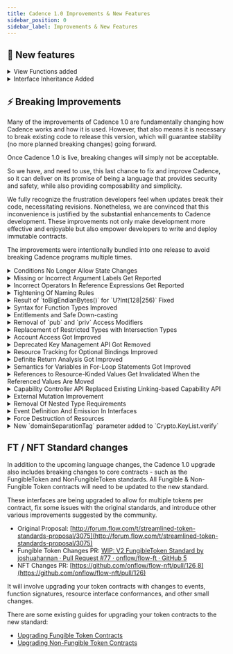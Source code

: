 ```yaml
---
title: Cadence 1.0 Improvements & New Features
sidebar_position: 0
sidebar_label: Improvements & New Features
---
```


## 💫 New features

<details>

<summary>View Functions added</summary>

#### 💡 Motivation

View functions enable developers to enhance the reliability and safety of their programs, facilitating a clearer understanding of the impacts of their own code and that of others.

Developers can mark their functions as `view`, which disallows the function from performing state changes. That also makes the intent of functions clear to other programmers, as it allows them to distinguish between functions that change state and ones that do not.

#### ℹ️ Description

Cadence has added support for annotating functions with the `view` keyword, which enforces that no “mutating” operations occur inside the body of the function. The `view` keyword is placed before the `fun` keyword in a function declaration or function expression.

If a function has no `view` annotation, it is considered “non-view”, and users should encounter no difference in behavior in these functions from what they are used to.

If a function does have a `view` annotation, then the following mutating operations are not allowed:

- Writing to, modifying, or destroying any resources
- Writing to or modifying any references
- Assigning to or modifying any variables that cannot be determined to have been created locally inside of the `view` function in question. In particular, this means that captured and global variables cannot be written in these functions
- Calling a non-`view` function
  This feature was proposed in [FLIP 1056](https://github.com/onflow/flips/blob/main/cadence/20220715-cadence-purity-analysis.md). To learn more, please consult the FLIP and documentation.

#### 🔄 Adoption

You can adopt view functions by adding the `view` modifier to all functions that do not perform mutating operations.

#### ✨ Example

Before:
The function `getCount` of a hypothetical NFT collection returns the number of NFTs in the collection.

```cadence
access(all)
resource Collection {

  access(all)
  var ownedNFTs: @{UInt64: NonFungibleToken.NFT}

  init () {
    self.ownedNFTs<- {}
  }

  access(all)
  fun getCount(): Int {
    returnself.ownedNFTs.length
  }

  /* ... rest of implementation ... */
}
```

After:
The function `getCount` does not perform any state changes, it only reads the length of the collection and returns it. Therefore it can be marked as `view.`

```cadence
    access(all)
    view fun getCount(): Int {
//  ^^^^ addedreturnself.ownedNFTs.length
    }
```

</details>

<details>

<summary>Interface Inheritance Added</summary>

#### 💡 Motivation

Previously, interfaces could not inherit from other interfaces, which required developers to repeat code.
Interface inheritance allows code abstraction and code reuse.

#### ℹ️ Description and ✨ Example

Interfaces can now inherit from other interfaces of the same kind. This makes it easier for developers to structure their conformances and reduces a lot of redundant code.

For example, suppose there are two resource interfaces `Receiver` and `Vault`, and suppose all implementations of the `Vault` would also need to conform to the interface `Receiver`.

Previously, there was no way to enforce this. Anyone who implements the `Vault` would have to explicitly specify that their concrete type also implements the `Receiver`. But it was not always guaranteed that all implementations would follow this informal agreement.
With interface inheritance, the `Vault` interface can now inherit/conform to the `Receiver` interface.

```cadence
access(all)
resource interface Receiver {
  access(all)
  fun deposit(_ something:@AnyResource)
}

access(all)
resource interface Vault: Receiver {
  access(all)
  fun withdraw(_ amount: Int):@Vault
}
```

Thus, anyone implementing the `Vault` interface would also have to implement the `Receiver` interface as well.

```cadence
access(all)
resource MyVault: Vault {
  // Required!
  access(all)
  fun withdraw(_ amount: Int):@Vault {}
  // Required!
  access(all)
  fun deposit(_ something:@AnyResource) {}
}
```

This feature was proposed in [FLIP 40](https://github.com/onflow/flips/blob/main/cadence/20221024-interface-inheritance.md). To learn more, please consult the FLIP and documentation.

</details>

## ⚡ Breaking Improvements

Many of the improvements of Cadence 1.0 are fundamentally changing how Cadence works and how it is used. However, that also means it is necessary to break existing code to release this version, which will guarantee stability (no more planned breaking changes) going forward.

Once Cadence 1.0 is live, breaking changes will simply not be acceptable.

So we have, and need to use, this last chance to fix and improve Cadence, so it can deliver on its promise of being a language that provides security and safety, while also providing composability and simplicity.

We fully recognize the frustration developers feel when updates break their code, necessitating revisions. Nonetheless, we are convinced that this inconvenience is justified by the substantial enhancements to Cadence development. These improvements not only make development more effective and enjoyable but also empower developers to write and deploy immutable contracts.

The improvements were intentionally bundled into one release to avoid breaking Cadence programs multiple times.

<details>

<summary>Conditions No Longer Allow State Changes</summary>

#### 💡 Motivation

In the current version of Cadence, pre-conditions and post-conditions may perform state changes, e.g. by calling a function that performs a mutation. This may result in unexpected behavior, which might lead to bugs.

To make conditions predictable, they are no longer allowed to perform state changes.

#### ℹ️ Description

Pre-conditions and post-conditions are now considered `view` contexts, meaning that any operations that would be prevented inside of a `view` function are also not permitted in a pre-condition or post-condition.

This is to prevent underhanded code wherein a user modifies global or contract state inside of a condition, where they are meant to simply be asserting properties of that state.

In particular, since only expressions were permitted inside conditions already, this means that if users wish to call any functions in conditions, these functions must now be made `view` functions.

This improvement was proposed in [FLIP 1056](https://github.com/onflow/flips/blob/main/cadence/20220715-cadence-purity-analysis.md). To learn more, please consult the FLIP and documentation.

#### 🔄 Adoption

Conditions which perform mutations will now result in the error “Impure operation performed in view context”.
Adjust the code in the condition so it does not perform mutations.

The condition may be considered mutating, because it calls a mutating, i.e. non-`view` function. It might be possible to mark the called function as `view`, and the body of the function may need to get updated in turn.

#### ✨ Example

**Before:**

The function `withdraw` of a hypothetical NFT collection interface allows the withdrawal of an NFT with a specific ID. In its post-condition, the function states that at the end of the function, the collection should have exactly one fewer item than at the beginning of the function.

```cadence
access(all)
resource interface Collection {

  access(all)
  fun getCount(): Int

  access(all)
  fun withdraw(id: UInt64):@NFT {
    post {
      getCount() == before(getCount()) - 1
    }
  }

  /* ... rest of interface ... */
}
```

**After:**

The calls to `getCount` in the post-condition are not allowed and result in the error “Impure operation performed in view context”, because the `getCount` function is considered a mutating function, as it does not have the `view` modifier.

Here, as the `getCount` function only performs a read-only operation and does not change any state, it can be marked as `view`.

```cadence
    access(all)
    view fun getCount(): Int
//  ^^^^
```

</details>

<details>

<summary>Missing or Incorrect Argument Labels Get Reported</summary>

#### 💡 Motivation

Previously, missing or incorrect argument labels of function calls were not reported. This had the potential to confuse developers or readers of programs, and could potentially lead to bugs.

#### ℹ️ Description

Function calls with missing argument labels are now reported with the error message “missing argument label”, and function calls with incorrect argument labels are now reported with the error message “incorrect argument label”.

#### 🔄 Adoption

- Function calls with missing argument labels should be updated to include the required argument labels.
- Function calls with incorrect argument labels should be fixed by providing the correct argument labels.

#### ✨ Example

Contract `TestContract` deployed at address `0x1`:

```cadence
access(all)
contract TestContract {

  access(all)
  structTestStruct {

  access(all)
  let a: Int

  access(all)
  let b: String

  init(first: Int, second: String) {
    self.a = first
    self.b = second
    }
  }
}
```

**Incorrect program**:

The initializer of `TestContract.TestStruct` expects the argument labels `first` and `second`.

However, the call of the initializer provides the incorrect argument label `wrong` for the first argument, and is missing the label for the second argument.

```cadence
// Script
import TestContract from 0x1

access(all)
fun main() {
  TestContract.TestStruct(wrong: 123, "abc")
}
```

This now results in the following errors:

```
error: incorrect argument label
  --> script:4:34
   |
 4 |           TestContract.TestStruct(wrong: 123, "abc")
   |                                   ^^^^^ expected `first`, got `wrong`

error: missing argument label: `second`
  --> script:4:46
   |
 4 |           TestContract.TestStruct(wrong: 123, "abc")
   |                                               ^^^^^
```

**Corrected program**:

```cadence
// Script
import TestContract from 0x1

access(all)
fun main() {
  TestContract.TestStruct(first: 123, second: "abc")
}
```

We would like to thank community member @justjoolz for reporting this bug.

</details>

<details>

<summary>Incorrect Operators In Reference Expressions Get Reported</summary>

#### 💡 Motivation

Previously, incorrect operators in reference expressions were not reported.

This had the potential to confuse developers or readers of programs, and could potentially lead to bugs.

#### ℹ️ Description

The syntax for reference expressions is `&v as &T`, which represents taking a reference to value `v` as type `T`.
Reference expressions that used other operators, such as `as?` and `as!`, e.g. `&v as! &T`, were incorrect and were previously not reported as an error.

The syntax for reference expressions improved to just `&v`. The type of the resulting reference must still be provided explicitly.
If the type is not explicitly provided, the error “cannot infer type from reference expression: requires an explicit type annotation” is reported.

For example, existing expressions like `&v as &T` provide an explicit type, as they statically assert the type using `as &T`. Such expressions thus keep working and do *not* have to be changed.

Another way to provide the type for the reference is by explicitly typing the target of the expression, for example, in a variable declaration, e.g. via `let ref: &T = &v`.

This improvement was proposed in [FLIP 941](https://github.com/onflow/flips/blob/main/cadence/20220516-reference-creation-semantics.md). To learn more, please consult the FLIP and documentation.

#### 🔄 Adoption

Reference expressions which use an operator other than `as` need to be changed to use the `as` operator.
In cases where the type is already explicit, the static type assertion (`as &T`) can be removed.

#### ✨ Example

**Incorrect program**:
The reference expression uses the incorrect operator `as!`.

```cadence
let number = 1
let ref = &number as! &Int
```

This now results in the following error:

```bash
error: cannot infer type from reference expression: requires an explicit type annotation
 --> test:3:17
  |
3 |let ref = &number as! &Int
  |           ^
```

**Corrected program**:

```cadence
let number = 1
let ref = &number as &Int
```

Alternatively, the same code can now also be written as follows:

```cadence
let number = 1
let ref: &Int = &number
```

</details>

<details>

<summary>Tightening Of Naming Rules</summary>

#### 💡 Motivation

Previously, Cadence allowed language keywords (e.g. `continue`, `for`, etc.) to be used as names. For example, the following program was allowed:

```cadence
fun continue(import: Int, break: String) { ... }
```

This had the potential to confuse developers or readers of programs, and could potentially lead to bugs.

#### ℹ️ Description

Most language keywords are no longer allowed to be used as names.
Some keywords are still allowed to be used as names, as they have limited significance within the language. These allowed keywords are as follows:

- `from`: only used in import statements `import foo from ...`
- `account`: used in access modifiers `access(account) let ...`
- `all`: used in access modifier `access(all) let ...`
- `view`: used as modifier for function declarations and expressions `view fun foo()...`, let `f = view fun () ...`
  Any other keywords will raise an error during parsing, such as:

```cadence
let break: Int = 0
//  ^ error: expected identifier after start of variable declaration, got keyword break
```

#### 🔄 Adoption

Names which use language keywords must be renamed.

#### ✨ Example

**Before:**
A variable is named after a language keyword.

```cadence
let contract = signer.borrow<&MyContract>(name: "MyContract")
//  ^ error: expected identifier after start of variable declaration, got keyword contract
```

**After:**
The variable is renamed to avoid the clash with the language keyword.

```cadence
let myContract = signer.borrow<&MyContract>(name: "MyContract")
```

</details>

<details>

<summary>Result of `toBigEndianBytes()` for `U?Int(128|256)` Fixed</summary>

#### 💡 Motivation

Previously, the implementation of `.toBigEndianBytes()` was incorrect for the large integer types `Int128`, `Int256`, `UInt128`, and `UInt256`.

This had the potential to confuse developers or readers of programs, and could potentially lead to bugs.

#### ℹ️ Description

Calling the `toBigEndianBytes` function on smaller sized integer types returns the exact number of bytes that fit into the type, left-padded with zeros. For instance, `Int64(1).toBigEndianBytes()` returns an array of 8 bytes, as the size of `Int64` is 64 bits, 8 bytes.

Previously, the `toBigEndianBytes` function erroneously returned variable-length byte arrays without padding for the large integer types `Int128`, `Int256`, `UInt128`, and `UInt256`. This was inconsistent with the smaller fixed-size numeric types, such as `Int8`, and `Int32`.

To fix this inconsistency, `Int128` and `UInt128` now always return arrays of 16 bytes, while `Int256` and `UInt256` return 32 bytes.

#### ✨ Example

```cadence
let someNum: UInt128 = 123456789
let someBytes: [UInt8] = someNum.toBigEndianBytes()
// OLD behavior;
// someBytes = [7, 91, 205, 21]
// NEW behavior:
// someBytes = [0, 0, 0, 0, 0, 0, 0, 0, 0, 0, 0, 0, 7, 91, 205, 21]
```

#### 🔄 Adoption

Programs that use `toBigEndianBytes` directly, or indirectly by depending on other programs, should be checked for how the result of the function is used. It might be necessary to adjust the code to restore existing behavior.

If a program relied on the previous behavior of truncating the leading zeros, then the old behavior can be recovered by first converting to a variable-length type, `Int` or `UInt`, as the `toBigEndianBytes` function retains the variable-length byte representations, i.e. the result has no padding bytes.

```cadence
let someNum: UInt128 = 123456789
let someBytes: [UInt8] = UInt(someNum).toBigEndianBytes()
// someBytes = [7, 91, 205, 21]
```

</details>

<details>

<summary>Syntax for Function Types Improved</summary>

#### 💡 Motivation

Previously, function types were expressed using a different syntax from function declarations or expressions. The previous syntax was unintuitive for developers, making it hard to write and read code that used function types.

#### ℹ️ Description and ✨ examples

Function types are now expressed using the `fun` keyword, just like expressions and declarations. This improves readability and makes function types more obvious.

For example, given the following function declaration:

```cadence
fun foo(n: Int8, s: String): Int16 { /* ... */ }
```

The function `foo` now has the type `fun(Int8, String): Int16`.
The `:` token is right-associative, so functions that return other functions can have their types written without nested parentheses:

```cadence
fun curriedAdd(_ x: Int): fun(Int): Int {
  return fun(_ y: Int): Int {
    return x+ y
  }
}
// function `curriedAdd` has the type `fun(Int): fun(Int): Int`
```

To further bring the syntax for function types closer to the syntax of function declarations expressions, it is now possible to omit the return type, in which case the return type defaults to `Void`.

```cadence
fun logTwice(_ value: AnyStruct) {// Return type is implicitly `Void`
  log(value)
  log(value)
}

// The function types of these variables are equivalent
let logTwice1: fun(AnyStruct): Void = logTwice
let logTwice2: fun(AnyStruct) = logTwice
```

As a bonus consequence, it is now allowed for any type to be parenthesized. This is useful for complex type signatures, or for expressing optional functions:

```cadence
// A function that returns an optional Int16
let optFun1: fun (Int8): Int16? =
  fun (_: Int8): Int? { return nil }

// An optional function that returns an Int16
let optFun2: (fun (Int8): Int16)? = nil
```

This improvement was proposed in \*\*\*\*[FLIP 43](https://github.com/onflow/flips/blob/main/cadence/20221018-change-fun-type-syntax.md).

#### 🔄 Adoption

Programs that use the old function type syntax need to be updated by replacing the surrounding parentheses of function types with the `fun` keyword.

**Before:**

```cadence
let baz: ((Int8, String): Int16) = foo
      // ^                     ^
      // surrounding parentheses of function type
```

**After:**

```cadence
let baz: fun (Int8, String): Int16 = foo
```

</details>

<details>

<summary>Entitlements and Safe Down-casting</summary>

#### 💡 Motivation

Previously, Cadence’s main access-control mechanism, restricted reference types, has been a source of confusion and mistakes for contract developers.

Developers new to Cadence often were surprised and did not understand why access-restricted functions, like the `withdraw` function of the fungible token `Vault` resource type, were declared as `pub`, making the function publicly accessible – access would later be restricted through a restricted type.

It was too easy to accidentally give out a `Capability` with a more permissible type than intended, leading to security problems.
Additionally, because what fields and functions were available to a reference depended on what the type of the reference was, references could not be downcast, leading to ergonomic issues.

#### ℹ️ Description

Access control has improved significantly.
When giving another user a reference or `Capability` to a value you own, the fields and functions that the user can access is determined by the type of the reference or `Capability`.

Previously, access to a value of type `T`, e.g. via a reference `&T`, would give access to all fields and functions of `T`. Access could be restricted, by using a restricted type. For example, a restricted reference `&T{I}` could only access members that were `pub` on `I`. Since references could not be downcast, any members defined on `T` but not on `I` were unavailable to this reference, even if they were `pub`.

Access control is now handled using a new feature called Entitlements, as originally proposed across [FLIP 54](https://github.com/onflow/flips/blob/main/cadence/20221214-auth-remodel.md) and [FLIP 94](https://github.com/onflow/flips/blob/main/cadence/20230623-entitlement-improvements.md).

A reference can now be “entitled” to certain facets of an object. For example, the reference `auth(Withdraw) &Vault` is entitled to access fields and functions of `Vault` which require the `Withdraw` entitlement.

Entitlements can be are declared using the new `entitlement` syntax.

Members can be made to require entitlements using the access modifier syntax `access(E)`, where `E` is an entitlement that the user must posses.

For example:

```cadence
entitlement Withdraw

access(Withdraw)
fun withdraw(amount: UFix64): @Vault
```

References can now always be down-casted, the standalone `auth` modifier is not necessary anymore, and got removed.

For example, the reference `&{Provider}` can now be downcast to `&Vault`, so access control is now handled entirely through entitlements, rather than types.

To learn more, please refer to the [documentation](https://cadence-lang.org/docs/1.0/language/access-control#entitlements).

#### 🔄 Adoption

The access modifiers of fields and functions need to be carefully audited and updated.

Fields and functions that have the `pub` access modifier are now callable by anyone with any reference to that type. If access to the member should be restricted, the `pub` access modifier needs to be replaced with an entitlement access modifier.

When creating a `Capability` or a reference to a value, **it must be carefully considered which entitlements are provided to the recipient of that `Capability` or reference** – only the entitlements which are necessary and not more should be include in the `auth` modifier of the reference type.

#### ✨ Example

**Before:**
The `Vault` resource was originally written like so:

```cadence
access(all)
resource interface Provider {
  access(all)
  funwithdraw(amount:UFix64): @Vault {
  // ...
  }
}

access(all)
resource Vault: Provider, Receiver, Balance {
  access(all)
  fun withdraw(amount:UFix64): @Vault {
  // ...
  }

  access(all)
  fun deposit(from: @Vault) {
  // ...
  }

  access(all)
  var balance: UFix64
}
```

**After:**
The `Vault` resource might now be written like this:

```cadence
access(all) entitlement Withdraw

access(all)
resource interface Provider {
  access(Withdraw)
  funwithdraw(amount:UFix64): @Vault {
  // ...
  }
}

access(all)
resource Vault: Provider, Receiver, Balance {

  access(Withdraw)// withdrawal requires permission
  fun withdraw(amount:UFix64): @Vault {
  // ...
  }

  access(all)
  fun deposit(from: @Vault) {
  // ...
  }

  access(all)
  var balance: UFix64
}
```

Here, the `access(Withdraw)` syntax means that a reference to `Vault` must possess the `Withdraw` entitlement in order to be allowed to call the `withdraw` function, which can be given when a reference or `Capability` is created by using a new syntax: `auth(Withdraw) &Vault`.

This would allow developers to safely downcast `&{Provider}` references to `&Vault` references if they want to access functions like `deposit` and `balance`, without enabling them to call `withdraw`.

</details>

<details>

<summary>Removal of `pub` and `priv` Access Modifiers</summary>

#### 💡 Motivation

With the previously mentioned entitlements feature, which uses `access(E)` syntax to denote entitled access, the `pub`, `priv` and `pub(set)` modifiers became the only access modifiers that did not use the `access` syntax.

This made the syntax inconsistent, making it harder to read and understand programs.

In addition, `pub` and `priv` already had alternatives/equivalents: `access(all)` and `access(self)`.

#### ℹ️ Description

The `pub`, `priv` and `pub(set)` access modifiers are being removed from the language, in favor of their more explicit `access(all)` and `access(self)` equivalents (for `pub` and `priv`, respectively).

This makes access modifiers more uniform and better match the new entitlements syntax.

This improvement was originally proposed in [FLIP 84 2](https://github.com/onflow/flips/blob/main/cadence/20230505-remove-priv-and-pub.md).

#### 🔄 Adoption

Users should replace any `pub` modifiers with `access(all)`, and any `priv` modifiers with `access(self)`.

Fields that were defined as `pub(set)` will no longer be publicly assignable, and no access modifier now exists that replicates this old behavior. If the field should stay publicly assignable, a `access(all)` setter function that updates the field needs to be added, and users have to switch to using it instead of directly assigning to the field.

#### ✨ Example

**Before:**
Types and members could be declared with `pub` and `priv`:

```cadence
pub resource interface Collection {
  pub fun getCount(): Int

  priv fun myPrivateFunction()

  pub(set) let settableInt: Int

  /* ... rest of interface ... */
}
```

**After:**
The same behavior can be achieved with `access(all)` and `access(self)`

```cadence
access(all)
resource interface Collection {

  access(all)
  fun getCount(): Int

  access(self)
  fun myPrivateFunction()

  access(all)
  let settableInt: Int

  // Add a public setter method, replacing pub(set)
  access(all)
  fun setIntValue(_ i:Int): Int

  /* ... rest of interface ... */
}
```

</details>

<details>

<summary>Replacement of Restricted Types with Intersection Types</summary>

#### 💡 Motivation

With the improvements to access control enabled by entitlements and safe down-casting, the restricted type feature is redundant.

#### ℹ️ Description

Restricted types have been removed. All types, including references, can now be down-casted, restricted types are no longer used for access control.

At the same time intersection types got introduced. Intersection types have the syntax `{I1, I2, ... In}`, where all elements of the set of types (`I1, I2, ... In`) are interface types. A value is part of the intersection type if it conforms to all the interfaces in the intersection type’s interface set. This functionality is equivalent to restricted types that restricted `AnyStruct` and `AnyResource.`

This improvement was proposed in [FLIP 85](https://github.com/onflow/flips/blob/main/cadence/20230505-remove-restricted-types.md). To learn more, please consult the FLIP and documentation.

#### 🔄 Adoption

Code that relies on the restriction behavior of restricted types can be safely changed to just use the concrete type directly, as entitlements will make this safe. For example, `&Vault{Balance}` can be replaced with just `&Vault`, as access to `&Vault` only provides access to safe operations, like getting the balance – **privileged operations, like withdrawal, need additional entitlements.**

Code that uses `AnyStruct` or `AnyResource` explicitly as the restricted type, e.g. in a reference, `&AnyResource{I}`, needs to remove the use of `AnyStruct` / `AnyResource`. Code that already uses the syntax `&{I}` can stay as-is.

#### ✨ Example

**Before:**

This function accepted a reference to a `T` value, but restricted what functions were allowed to be called on it to those defined on the `X`, `Y`, and `Z` interfaces.

```cadence
access(all)
resource interface X {
  access(all)
  fun foo()
}

access(all)
resource interface Y {
  access(all)
  fun bar()
}

access(all)
resource interface Z {
  access(all)
  fun baz()
}

access(all)
resource T: X, Y, Z {
  // implement interfaces
  access(all)
  fun qux() {
  // ...
  }
}

access(all)
fun exampleFun(param: &T{X, Y, Z}) {
  // `param` cannot call `qux` here, because it is restricted to
  // `X`, `Y` and `Z`.
}
```

**After:**
This function can be safely rewritten as:

```cadence
access(all)
resource interface X {
  access(all)
  fun foo()
}

access(all)
resource interface Y {
  access(all)
  fun bar()
}

resource interface Z {
  access(all)
  fun baz()
}

access(all)
entitlement Q

access(all)
resource T: X, Y, Z {
  // implement interfaces
  access(Q)
  fun qux() {
  // ...
  }
}

access(all)
fun exampleFun(param: &T) {
  // `param` still cannot call `qux` here, because it lacks entitlement `Q`
}
```

Any functions on `T` that the author of `T` does not want users to be able to call publicly should be defined with entitlements, and thus will not be accessible to the unauthorized `param` reference, like with `qux` above.

</details>

<details>

<summary>Account Access Got Improved</summary>

#### 💡 Motivation

Previously, access to accounts was granted wholesale: Users would sign a transaction, authorizing the code of the transaction to perform any kind of operation, for example, write to storage, but also add keys or contracts.

Users had to trust that a transaction would only perform supposed access, e.g. storage access to withdraw tokens, but still had to grant full access, which would allow the transaction to perform other operations.

Dapp developers who require users to sign transactions should be able to request the minimum amount of access to perform the intended operation, i.e. developers should be able to follow the principle of least privilege (PoLA).

This allows users to trust the transaction and Dapp.

#### ℹ️ Description

Previously, access to accounts was provided through the built-in types `AuthAccount` and `PublicAccount`: `AuthAccount` provided full *write* access to an account, whereas `PublicAccount` only provided *read* access.

With the introduction of entitlements, this access is now expressed using entitlements and references, and only a single `Account` type is necessary. In addition, storage related functionality were moved to the field `Account.storage`.

Access to administrative account operations, such as writing to storage, adding keys, or adding contracts, is now gated by both coarse grained entitlements (e.g. `Storage`, which grants access to all storage related functions, and `Keys`, which grants access to all key management functions), as well as fine-grained entitlements (e.g. `SaveValue` to save a value to storage, or `AddKey` to add a new key to the account).

Transactions can now request the particular entitlements necessary to perform the operations in the transaction.

This improvement was proposed in [FLIP 92](https://github.com/onflow/flips/blob/main/cadence/20230525-account-type.md). To learn more, consult the FLIP and the documentation.

#### 🔄 Adoption

Code that previously used `PublicAccount` can simply be replaced with an unauthorized account reference, `&Account.`

Code that previously used `AuthAccount` must be replaced with an authorized account reference. Depending on what functionality of the account is accessed, the appropriate entitlements have to be specified.

For example, if the `save` function of `AuthAccount` was used before, the function call must be replaced with `storage.save`, and the `SaveValue` or `Storage` entitlement is required.

#### ✨ Example

**Before:**

The transactions wants to save a value to storage. It must request access to the whole account, even though it does not need access beyond writing to storage.

```cadence
transaction {
  prepare(signer: AuthAccount) {
    signer.save("Test", to: /storage/test)
  }
}
```

**After:**

The transaction requests the fine-grained account entitlement `SaveValue`, which allows the transaction to call the `save` function.

```cadence
transaction {
  prepare(signer: auth(SaveValue)&Account) {
    signer.storage.save("Test", to: /storage/test)
  }
}
```

If the transaction attempts to perform other operations, such as adding a new key, it is rejected:

```cadence
transaction {
  prepare(signer: auth(SaveValue)&Account) {
    signer.storage.save("Test", to: /storage/test)
    signer.keys.add(/* ... */)
    //          ^^^ Error: Cannot call function, requires `AddKey` or `Keys` entitlement
  }
}
```

</details>

<details>

<summary>Deprecated Key Management API Got Removed</summary>

#### 💡 Motivation

Cadence provides two key management APIs:

- The original, low-level API, which worked with RLP-encoded keys
- The improved, high-level API, which works with convenient data types like `PublicKey`, `HashAlgorithm`, and `SignatureAlgorithm`
  The improved API was introduced, as the original API was difficult to use and error-prone.
  The original API was deprecated in early 2022.

#### ℹ️ Description

The original account key management API, got removed. Instead, the improved key management API should be used.
To learn more,

#### 🔄 Adoption

Replace uses of the original account key management API functions with equivalents of the improved API:

| Removed | Replacement |
| --------------------------- | ------------------- |
| AuthAccount.addPublicKey | Account.keys.add |
| AuthAccount.removePublicKey | Account.keys.revoke |

To learn more, please refer to the [documentation](https://developers.flow.com/cadence/language/accounts#account-keys).

#### ✨ Example

**Before:**

```cadence
transaction(encodedPublicKey: [UInt8]) {
  prepare(signer: AuthAccount) {
    signer.addPublicKey(encodedPublicKey)
  }
}
```

**After:**

```cadence
transaction(publicKey: [UInt8]) {
  prepare(signer: auth(Keys) &Account) {
    signer.keys.add(
      publicKey: PublicKey(
        publicKey: publicKey,
        signatureAlgorithm: SignatureAlgorithm.ECDSA_P256
      ),
      hashAlgorithm: HashAlgorithm.SHA3_256,
      weight: 100.0
    )
  }
}
```

</details>

<details>

<summary>Resource Tracking for Optional Bindings Improved</summary>

#### 💡 Motivation

Previously, resource tracking for optional bindings (”if-let statements”) was implemented incorrectly, leading to errors for valid code.
This required developers to add workarounds to their code.

#### ℹ️ Description

Resource tracking for optional bindings (”if-let statements”) was fixed.

For example, the following program used to be invalid, reporting a resource loss error for `optR`:

```cadence
resource R {}
fun asOpt(_ r: @R): @R? {
  return <-r
}

fun test() {
  let r <- create R()
  let optR <- asOpt(<-r)
  if let r2 <- optR {
      destroy r2
  }
}
```

This program is now considered valid.

#### 🔄 Adoption

New programs do not need workarounds anymore, and can be written naturally.

Programs that previously resolved the incorrect resource loss error with a workaround, for example by invalidating the resource also in the else-branch or after the if-statement, are now invalid:

```cadence
fun test() {
  let r <- createR()
  let optR <-asOpt(<-r)
  if let r2 <- optR {
    destroy r2
  } else {
    destroy optR
    // unnecessary, but added to avoid error
  }
}
```

The unnecessary workaround needs to be removed.

</details>

<details>

<summary>Definite Return Analysis Got Improved</summary>

#### 💡 Motivation

Definite return analysis determines if a function always exits, in all possible execution paths, e.g. through a `return` statement, or by calling a function that never returns, like `panic`.

This analysis was incomplete and required developers to add workarounds to their code.

#### ℹ️ Description

The definite return analysis got significantly improved.

This means that the following program is now accepted: both branches of the if-statement exit, one using a `return` statement, the other using a function that never returns, `panic`:

```cadence
resource R {}

fun mint(id: UInt64):@R {
  if id > 100 {
    return <- create R()
  } else {
    panic("bad id")
  }
}
```

The program above was previously rejected with a “missing return statement” error – even though we can convince ourselves that the function will exit in both branches of the if-statement, and that any code after the if-statement is unreachable, the type checker was not able to detect that – it now does.

#### 🔄 Adoption

New programs do not need workarounds anymore, and can be written naturally.
Programs that previously resolved the incorrect error with a workaround, for example by adding an additional exit at the end of the function, are now invalid:

```cadence
resource R {}

fun mint(id: UInt64):@R {
  if id > 100 {
    return <- create R()
  } else {
    panic("bad id")
  }

  // unnecessary, but added to avoid error
  panic("unreachable")
}
```

The improved type checker now detects and reports the unreachable code after the if-statement as an error:

```bash
error: unreachable statement
--> test.cdc:12:4
  |
12|  panic("unreachable")
  |  ^^^^^^^^^^^^^^^^^^^^
exit status 1
```

To make the code valid, simply remove the unreachable code.

</details>

<details>

<summary>Semantics for Variables in For-Loop Statements Got Improved</summary>

#### 💡 Motivation

Previously, the iteration variable of `for-in` loops was re-assigned on each iteration.

Even though this is a common behavior in many programming languages, it is surprising behavior and a source of bugs.

The behavior was improved to the often assumed/expected behavior of a new iteration variable being introduced for each iteration, which reduces the likelihood for a bug.

#### ℹ️ Description

The behavior of `for-in` loops improved, so that a new iteration variable is introduced for each iteration.

This change only affects few programs, as the behavior change is only noticeable if the program captures the iteration variable in a function value (closure).

This improvement was proposed in [FLIP 13 1](https://github.com/onflow/flips/blob/main/cadence/20221011-for-loop-semantics.md). To learn more, consult the FLIP and documentation.

#### ✨ Example

Previously, `values` would result in `[3, 3, 3]`, which might be surprising and unexpected. This is because `x` was *reassigned* the current array element on each iteration, leading to each function in `fs` returning the last element of the array.

```cadence
// Capture the values of the array [1, 2, 3]
let fs: [((): Int)] = []
for x in [1, 2, 3] {
  // Create a list of functions that return the array value
  fs.append(fun (): Int {
    return x
  })
}

// Evaluate each function and gather all array values
let values: [Int] = []
for f in fs {
  values.append(f())
}
```

</details>

<details>

<summary>References to Resource-Kinded Values Get Invalidated When the Referenced Values Are Moved</summary>

#### 💡 Motivation

Previously, when a reference is taken to a resource, that reference remains valid even if the resource was moved, for example when created and moved into an account, or moved from one account into another.

In other words, references to resources stayed alive forever. This could be a potential safety foot-gun, where one could gain/give/retain unintended access to resources through references.

#### ℹ️ Description

References are now invalidated if the referenced resource is moved after the reference was taken. The reference is invalidated upon the first move, regardless of the origin and the destination.

This feature was proposed in [FLIP 1043](https://github.com/onflow/flips/blob/main/cadence/20220708-resource-reference-invalidation.md). To learn more, please consult the FLIP and documentation.

#### ✨ Example

```cadence
// Create a resource.
let r <-createR()

// And take a reference.
let ref = &r as &R

// Then move the resource into an account.
account.save(<-r, to: /storage/r)

// Update the reference.
ref.id = 2

```

Old behavior:

```cadence

// This will also update the referenced resource in the account.
ref.id = 2

```

The above operation will now result in a static error.

```cadence

// Trying to update/access the reference will produce a static error:
//     "invalid reference: referenced resource may have been moved or destroyed"
ref.id = 2

```

However, not all scenarios can be detected statically. e.g:

```cadence
fun test(ref: &R) {
  ref.id = 2
}
```

In the above function, it is not possible to determine whether the resource to which the reference was taken has been moved or not. Therefore, such cases are checked at run-time, and a run-time error will occur if the resource has been moved.

#### 🔄 Adoption

Review code that uses references to resources, and check for cases where the referenced resource is moved. Such code may now be reported as invalid, or result in the program being aborted with an error when a reference to a moved resource is de-referenced.

</details>

<details>

<summary>Capability Controller API Replaced Existing Linking-based Capability API</summary>

#### 💡 Motivation

Cadence encourages a capability-based security model. Capabilities are themselves a new concept that most Cadence programmers need to understand.

The existing API for capabilities was centered around “links” and “linking”, and the associated concepts of the public and private storage domains, led to capabilities being even confusing and awkward to use.
An better API is easier to understand and easier to work with.

#### ℹ️ Description

The existing linking-based capability API has been replaced by a more powerful and easier to use API based on the notion of Capability Controllers. The new API makes the creation of new and the revocation of existing capabilities simpler.

This improvement was proposed in [FLIP 798 9](https://github.com/onflow/flips/blob/main/cadence/20220203-capability-controllers.md). To learn more, consult the FLIP and the documentation.

#### 🔄 Adoption

Existing uses of the linking-based capability API must be replaced with the new Capability Controller API.

| Removed                                   | Replacement                                                     |
| ----------------------------------------- | --------------------------------------------------------------- |
| `AuthAccount.link`, with private path       | `Account.capabilities.storage.issue`                             |
| `AuthAccount.link`, with public path        | `Account.capabilities.storage.issue` and `Account.capabilities.publish` |
| `AuthAccount.linkAccount`                   | `AuthAccount.capabilities.account.issue`                         |
| `AuthAccount.unlink`, with private path     | - Get capability controller: `Account.capabilities.storage/account.get` <br /> - Revoke controller: `Storage/AccountCapabilityController.delete` |
| `AuthAccount.unlink`, with public path      | - Get capability controller: `Account.capabilities.storage/account.get` <br /> - Revoke controller: `Storage/AccountCapabilityController.delete` <br /> - Unpublish capability: `Account.capabilities.unpublish` |
| `AuthAccount/PublicAccount.getCapability`   | `Account.capabilities.get`                                        |
| `AuthAccount/PublicAccount.getCapability` with followed borrow | `Account.capabilities.borrow`                            |
| `AuthAccount.getLinkTarget`                 | N/A                                                             |


#### ✨ Example

Assume there is a `Counter` resource which stores a count, and it implements an interface `HasCount` which is used to allow read access to the count.

```cadence
access(all)
resource interface HasCount {
  access(all)
  count: Int
}

access(all)
resource Counter: HasCount {
  access(all)
  var count: Int

  init(count: Int) {
    self.count = count
  }
}
```

Granting access, before:

```cadence
transaction {
  prepare(signer: AuthAccount) {
    signer.save(
      <-create Counter(count: 42),
      to: /storage/counter
    )
    signer.link<&{HasCount}>(
      /public/hasCount,
      target: /storage/counter
    )
  }
}
```

Granting access, after:

```cadence
transaction {
  prepare(signer: auth(Storage, Capabilities)&Account) {
    signer.save(
      <-create Counter(count: 42),
      to: /storage/counter
    )
    let cap = signer.capabilities.storage.issue<&{HasCount}>(
      /storage/counter
    )
    signer.capabilities.publish(cap, at: /public/hasCount)
  }
}
```

Getting access, before:

```cadence
access(all)
fun main(): Int {
  let counterRef = getAccount(0x1)
    .getCapabilities<&{HasCount}>(/public/hasCount)
    .borrow()!
  return counterRef.count
}
```

Getting access, after:

```cadence
access(all)
fun main(): Int {
  let counterRef = getAccount(0x1)
    .capabilities
    .borrow<&{HasCount}>(/public/hasCount)!
  return counterRef.count
}
```

</details>

<details>

<summary>External Mutation Improvement</summary>

#### 💡 Motivation

A previous version of Cadence (“Secure Cadence”), attempted to prevent a common safety foot-gun: Developers might use the `let` keyword for a container-typed field, assuming it would be immutable.

Though Secure Cadence implements the [Cadence mutability restrictions FLIP](https://github.com/onflow/flips/blob/main/cadence/20211129-cadence-mutability-restrictions.md), it did not fully solve the problem / prevent the foot-gun and there were still ways to mutate such fields, so a proper solution was devised.

To learn more about the problem and motivation to solve it, please read the associated [Vision](https://github.com/onflow/flips/blob/main/cadence/vision/mutability-restrictions.md) document.

#### ℹ️ Description

The mutability of containers (updating a field of a composite value, key of a map, or index of an array) through references has changed:
When a field/element is accessed through a reference, a reference to the accessed inner object is returned, instead of the actual object. These returned references are unauthorized by default, and the author of the object (struct/resource/etc.) can control what operations are permitted on these returned references by using entitlements and entitlement mappings.
This improvement was proposed in two FLIPs:

- [FLIP 89: Change Member Access Semantics](https://github.com/onflow/flips/blob/main/cadence/20230517-member-access-semnatics.md)
- [FLIP 86: Introduce Built-in Mutability Entitlements 1](https://github.com/onflow/flips/blob/main/cadence/20230519-built-in-mutability-entitlements.md)
  To learn more, please consult the FLIPs and the documentation.

#### 🔄 Adoption

As mentioned in the previous section, the most notable change in this improvement is that, when a field/element is accessed through a reference, a reference to the accessed inner object is returned, instead of the actual object. So developers would need to change their code to:

- Work with references, instead of the actual object, when accessing nested objects through a reference.
- Use proper entitlements for fields when they declare their own `struct` and `resource` types.

#### ✨ Example

Consider the below resource collection:

```cadence
pub resource MasterCollection {
  pub let kittyCollection: @Collection
  pub let topshotCollection: @Collection
}

pub resource Collection {
  pub(set)
  var id: String

  access(all)
  var ownedNFTs: @{UInt64: NonFungibleToken.NFT}

  access(all)
  fun deposit(token:@NonFungibleToken.NFT) {... }
}
```

Earlier, it was possible to mutate the inner collections, even if someone only had a reference to the `MasterCollection`. e.g:

```cadence
var masterCollectionRef:&MasterCollection=... // Directly updating the field
masterCollectionRef.kittyCollection.id= "NewID"

// Calling a mutating function
masterCollectionRef.kittyCollection.deposit(<-nft)

// Updating via the referencelet ownedNFTsRef=&masterCollectionRef.kittyCollection.ownedNFTs as &{UInt64: NonFungibleToken.NFT}
destroy ownedNFTsRef.insert(key: 1234, <-nft)

```

Once this change is introduced, the above collection can be re-written as below:

```cadence
pub resource MasterCollection {
  access(KittyCollectorMapping)
  let kittyCollection: @Collection

  access(TopshotCollectorMapping)
  let topshotCollection: @Collection
}

pub resource Collection {
  pub(set)
  var id: String

  access(Identity)
  var ownedNFTs: @{UInt64: NonFungibleToken.NFT}

  access(Insert)
  fun deposit(token:@NonFungibleToken.NFT) { /* ... */ }
}

// Entitlements and mappings for `kittyCollection`

entitlement KittyCollector

entitlement mapping KittyCollectorMapping {
  KittyCollector -> Insert
  KittyCollector -> Remove
}

// Entitlements and mappings for `topshotCollection`

entitlement TopshotCollector

entitlement mapping TopshotCollectorMapping {
  TopshotCollector -> Insert
  TopshotCollector -> Remove
}
```

Then for a reference with no entitlements, none of the previously mentioned operations would be allowed:

```cadence
var masterCollectionRef:&MasterCollection<-...// Error: Cannot update the field. Doesn't have sufficient entitlements.
masterCollectionRef.kittyCollection.id= "NewID"

// Error: Cannot directly update the dictionary. Doesn't have sufficient entitlements.
destroy masterCollectionRef.kittyCollection.ownedNFTs.insert(key: 1234,<-nft)
destroy masterCollectionRef.ownedNFTs.remove(key: 1234)

// Error: Cannot call mutating function. Doesn't have sufficient entitlements.
masterCollectionRef.kittyCollection.deposit(<-nft)

// Error: `masterCollectionRef.kittyCollection.ownedNFTs` is already a non-auth reference.// Thus cannot update the dictionary. Doesn't have sufficient entitlements.let ownedNFTsRef=&masterCollectionRef.kittyCollection.ownedNFTsas&{UInt64: NonFungibleToken.NFT}
destroy ownedNFTsRef.insert(key: 1234,<-nft)

```

To perform these operations on the reference, one would need to have obtained a reference with proper entitlements:

```cadence
var masterCollectionRef: auth{KittyCollector}&MasterCollection<-... // Directly updating the field
masterCollectionRef.kittyCollection.id= "NewID"

// Updating the dictionary
destroy masterCollectionRef.kittyCollection.ownedNFTs.insert(key: 1234,<-nft)
destroy masterCollectionRef.kittyCollection.ownedNFTs.remove(key: 1234)

// Calling a mutating function
masterCollectionRef.kittyCollection.deposit(<-nft)

```

</details>

<details>

<summary>Removal Of Nested Type Requirements</summary>

#### 💡 Motivation

[Nested Type Requirements 3](https://docs.onflow.org/cadence/language/interfaces/#nested-type-requirements) were a fairly advanced concept of the language.

Just like an interface could require a conforming type to provide a certain field or function, it could also have required the conforming type to provide a nested type.

This is an uncommon feature in other programming languages and hard to understand.

In addition, the value of nested type requirements was never realized. While it was previously used in the FT and NFT contracts, the addition of other language features like interface inheritance and events being emittable from interfaces, there were no more uses case compelling enough to justify a feature of this complexity.

#### ℹ️ Description

Contract interfaces can no longer declare any concrete types (`struct`, `resource` or `enum`) in their declarations, as this would create a type requirement. `event` declarations are still allowed, but these create an `event` type limited to the scope of that contract interface; this `event` is not inherited by any implementing contracts. Nested interface declarations are still permitted, however.

This improvement was proposed in [FLIP 118](https://github.com/onflow/flips/blob/main/cadence/20230711-remove-type-requirements.md).

#### 🔄 Adoption

Any existing code that made use of the type requirements feature should be rewritten not to use this feature.

</details>

<details>

<summary>Event Definition And Emission In Interfaces</summary>

#### 💡 Motivation

In order to support the removal of nested type requirements, events have been made define-able and emit-able from contract interfaces, as events were among the only common uses of the type requirements feature.

#### ℹ️ Description

Contract interfaces may now define event types, and these events can be emitted from function conditions and default implementations in those contract interfaces.

This improvement was proposed in [FLIP 111](https://github.com/onflow/flips/blob/main/cadence/20230417-events-emitted-from-interfaces.md).

#### 🔄 Adoption

Contract interfaces that previously used type requirements to enforce that concrete contracts which implement the interface should also declare a specific event, should instead define and emit that event in the interface.

#### ✨ Example

**Before:**

A contract interface like the one below (`SomeInterface`) used a type requirement to enforce that contracts which implement the interface also define a certain event (`Foo`):

```cadence
contract interface SomeInterface {
  event Foo()
//^^^^^^^^^^^ type requirement

  fun inheritedFunction()
}

contract MyContract: SomeInterface {
  event Foo()
//^^^^^^^^^^^ type definition to satisfy type requirement

  fun inheritedFunction() {
//  ...
    emit Foo()
  }
}
```

**After:**

This can be rewritten to emit the event directly from the interface, so that any contracts that implement `Intf` will always emit `Foo` when `inheritedFunction` is called:

```cadence
contract interface Intf {
  event Foo()
//^^^^^^^^^^^ type definition

  fun inheritedFunction() {
    pre {
      emit Foo()
    }
  }
}
```

</details>

<details>

<summary>Force Destruction of Resources</summary>

#### 💡 Motivation

It was previously possible to panic in the body of a resource or attachment’s `destroy` method, effectively preventing the destruction or removal of that resource from an account. This could be used as an attack vector by handing people undesirable resources or hydrating resources to make them extremely large or otherwise contain undesirable content.

#### ℹ️ Description

Contracts may no longer define `destroy` functions on their resources, and are no longer required to explicitly handle the destruction of resource fields. These will instead be implicitly destroyed whenever a resource is destroyed.
Additionally, developers may define a `ResourceDestroyed` event in the body of a resource definition using default arguments, which will be lazily evaluated and then emitted whenever a resource of that type is destroyed.
This improvement was proposed in [FLIP 131 4](https://github.com/onflow/flips/pull/131).

#### 🔄 Adoption

Contracts that previously used destroy methods will need to remove them, and potentially define a ResourceDestroyed event to track destruction if necessary.

#### ✨ Example

A pair of resources previously written as:

```cadence
event E(id: Int)

resource SubResource {
  let id: Int
  init(id: Int) {
    self.id = id
  }

  destroy() {
    emit E(id: self.id)
  }
}

resource R {
  let subR: @SubResource
  
  init(id: Int) {
    self.subR <- create SubResource(id: id)
  }

  destroy() {
    destroy self.subR
  }
}
```

can now be equivalently written as:

```cadence
resource SubResource {
  event ResourceDestroyed(id: Int = self.id)
  let id: Int

  init(id: Int) {
    self.id = id
  }
}

resource R {
  let subR: @SubResource
  
  init(id: Int) {
    self.subR <- create SubResource(id: id)
  }
}
```

</details>

<details>

<summary>New `domainSeparationTag` parameter added to `Crypto.KeyList.verify`</summary>

#### 💡 Motivation

`KeyList`’s `verify` function used to hardcode the domain separation tag (`"FLOW-V0.0-user"`) used to verify each signature from the list. This forced users to use the same domain tag and didn’t allow them to scope their signatures to specific use-cases and applications. Moreover, the `verify` function didn’t mirror the `PublicKey` signature verification behaviour which accepts a domain tag parameter.

#### ℹ️ Description

`KeyList`’s `verify` function requires an extra parameter to specify the domain separation tag used to verify the input signatures. The tag is is a single `string` parameter and is used with all signatures. This mirrors the behaviour of the simple public key [signature verification](https://cadence-lang.org/docs/1.0/language/crypto#signature-verification).

#### 🔄 Adoption

Contracts that use `KeyList` need to update the calls to `verify` by adding the new domain separation tag parameter. Using the tag as `"FLOW-V0.0-user"` would keep the exact same behaviour as before the breaking change. Applications may also define a new domain tag for their specific use-case and use it when generating valid signatures, for added security against signature replays. Check the [signature verification doc](https://cadence-lang.org/docs/1.0/language/crypto#signature-verification) and specifically [hashing with a tag](https://cadence-lang.org/docs/1.0/language/crypto#hashing-with-a-domain-tag) for details on how to generate valid signatures with a tag.

#### ✨ Example

A previous call to `KeyList`’s `verify` is written as:

```cadence
let isValid = keyList.verify(
  signatureSet: signatureSet,
  signedData: signedData
)
```

can now be equivalently written as:

```cadence
let isValid = keyList.verify(
  signatureSet: signatureSet,
  signedData: signedData,
  domainSeparationTag: "FLOW-V0.0-user"
)
```

Instead of the existing hardcoded domain separation tag, a new domain tag can be defined, but it has to be also used when generating valid signatures, e.g. `"my_app_custom_domain_tag"`.

</details>

## FT / NFT Standard changes

In addition to the upcoming language changes, the Cadence 1.0 upgrade also includes breaking changes to core contracts - such as the FungibleToken and NonFungibleToken standards. All Fungible & Non-Fungible Token contracts will need to be updated to the new standard.

These interfaces are being upgraded to allow for multiple tokens per contract, fix some issues with the original standards, and introduce other various improvements suggested by the community.

- Original Proposal: [http://forum.flow.com/t/streamlined-token-standards-proposal/3075](http://forum.flow.com/t/streamlined-token-standards-proposal/3075)
- Fungible Token Changes PR: [WIP: V2 FungibleToken Standard by joshuahannan · Pull Request #77 · onflow/flow-ft · GitHub 5](https://github.com/onflow/flow-ft/pull/77)
- NFT Changes PR: [https://github.com/onflow/flow-nft/pull/126 8](https://github.com/onflow/flow-nft/pull/126)

It will involve upgrading your token contracts with changes to events, function signatures, resource interface conformances, and other small changes.

There are some existing guides for upgrading your token contracts to the new standard:

- [Upgrading Fungible Token Contracts](./ft-guide.mdx)
- [Upgrading Non-Fungible Token Contracts](./nft-guide.mdx)

